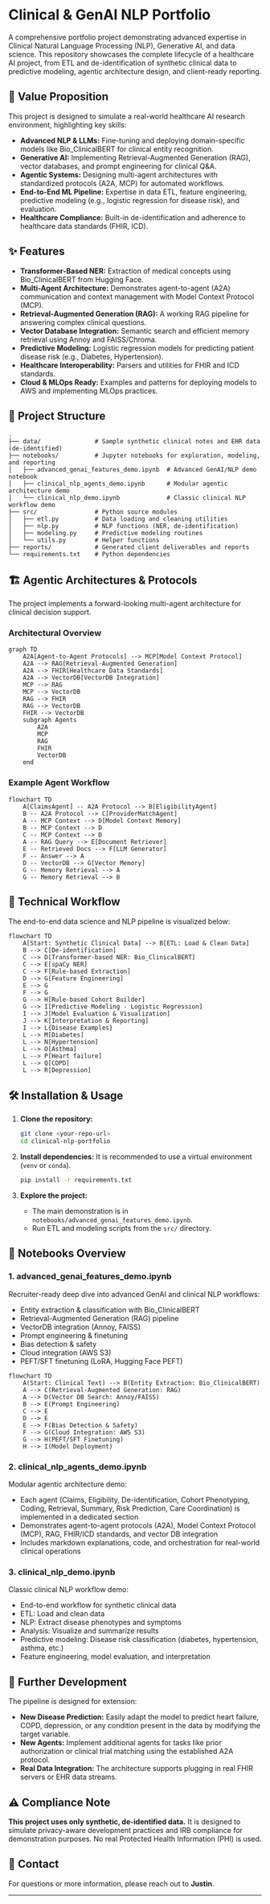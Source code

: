 # Clinical & GenAI NLP Portfolio

A comprehensive portfolio project demonstrating advanced expertise in Clinical Natural Language Processing (NLP), Generative AI, and data science. This repository showcases the complete lifecycle of a healthcare AI project, from ETL and de-identification of synthetic clinical data to predictive modeling, agentic architecture design, and client-ready reporting.

## 🚀 Value Proposition

This project is designed to simulate a real-world healthcare AI research environment, highlighting key skills:
*   **Advanced NLP & LLMs:** Fine-tuning and deploying domain-specific models like Bio_ClinicalBERT for clinical entity recognition.
*   **Generative AI:** Implementing Retrieval-Augmented Generation (RAG), vector databases, and prompt engineering for clinical Q&A.
*   **Agentic Systems:** Designing multi-agent architectures with standardized protocols (A2A, MCP) for automated workflows.
*   **End-to-End ML Pipeline:** Expertise in data ETL, feature engineering, predictive modeling (e.g., logistic regression for disease risk), and evaluation.
*   **Healthcare Compliance:** Built-in de-identification and adherence to healthcare data standards (FHIR, ICD).

## ✨ Features

*   **Transformer-Based NER:** Extraction of medical concepts using Bio_ClinicalBERT from Hugging Face.
*   **Multi-Agent Architecture:** Demonstrates agent-to-agent (A2A) communication and context management with Model Context Protocol (MCP).
*   **Retrieval-Augmented Generation (RAG):** A working RAG pipeline for answering complex clinical questions.
*   **Vector Database Integration:** Semantic search and efficient memory retrieval using Annoy and FAISS/Chroma.
*   **Predictive Modeling:** Logistic regression models for predicting patient disease risk (e.g., Diabetes, Hypertension).
*   **Healthcare Interoperability:** Parsers and utilities for FHIR and ICD standards.
*   **Cloud & MLOps Ready:** Examples and patterns for deploying models to AWS and implementing MLOps practices.

## 📁 Project Structure

```
.
├── data/               # Sample synthetic clinical notes and EHR data (de-identified)
├── notebooks/          # Jupyter notebooks for exploration, modeling, and reporting
│   ├── advanced_genai_features_demo.ipynb  # Advanced GenAI/NLP demo notebook
│   ├── clinical_nlp_agents_demo.ipynb      # Modular agentic architecture demo
│   └── clinical_nlp_demo.ipynb             # Classic clinical NLP workflow demo
├── src/                # Python source modules
│   ├── etl.py          # Data loading and cleaning utilities
│   ├── nlp.py          # NLP functions (NER, de-identification)
│   ├── modeling.py     # Predictive modeling routines
│   └── utils.py        # Helper functions
├── reports/            # Generated client deliverables and reports
└── requirements.txt    # Python dependencies
```

## 🏗️ Agentic Architectures & Protocols

The project implements a forward-looking multi-agent architecture for clinical decision support.

### Architectural Overview
```mermaid
graph TD
    A2A[Agent-to-Agent Protocols] --> MCP[Model Context Protocol]
    A2A --> RAG[Retrieval-Augmented Generation]
    A2A --> FHIR[Healthcare Data Standards]
    A2A --> VectorDB[VectorDB Integration]
    MCP --> RAG
    MCP --> VectorDB
    RAG --> FHIR
    RAG --> VectorDB
    FHIR --> VectorDB
    subgraph Agents
        A2A
        MCP
        RAG
        FHIR
        VectorDB
    end
```

### Example Agent Workflow
```mermaid
flowchart TD
    A[ClaimsAgent] -- A2A Protocol --> B[EligibilityAgent]
    B -- A2A Protocol --> C[ProviderMatchAgent]
    A -- MCP Context --> D[Model Context Memory]
    B -- MCP Context --> D
    C -- MCP Context --> D
    A -- RAG Query --> E[Document Retriever]
    E -- Retrieved Docs --> F[LLM Generator]
    F -- Answer --> A
    D -- VectorDB --> G[Vector Memory]
    G -- Memory Retrieval --> A
    G -- Memory Retrieval --> B
```

## 🔬 Technical Workflow

The end-to-end data science and NLP pipeline is visualized below:

```mermaid
flowchart TD
    A[Start: Synthetic Clinical Data] --> B[ETL: Load & Clean Data]
    B --> C[De-identification]
    C --> D[Transformer-based NER: Bio_ClinicalBERT]
    C --> E[spaCy NER]
    C --> F[Rule-based Extraction]
    D --> G[Feature Engineering]
    E --> G
    F --> G
    G --> H[Rule-based Cohort Builder]
    G --> I[Predictive Modeling - Logistic Regression]
    I --> J[Model Evaluation & Visualization]
    J --> K[Interpretation & Reporting]
    I --> L{Disease Examples}
    L --> M[Diabetes]
    L --> N[Hypertension]
    L --> O[Asthma]
    L --> P[Heart failure]
    L --> Q[COPD]
    L --> R[Depression]
```

## 🛠️ Installation & Usage

1.  **Clone the repository:**
    ```bash
    git clone <your-repo-url>
    cd clinical-nlp-portfolio
    ```

2.  **Install dependencies:**
    It is recommended to use a virtual environment (`venv` or `conda`).
    ```bash
    pip install -r requirements.txt
    ```

3.  **Explore the project:**
    *   The main demonstration is in `notebooks/advanced_genai_features_demo.ipynb`.
    *   Run ETL and modeling scripts from the `src/` directory.


## 📓 Notebooks Overview

### 1. advanced_genai_features_demo.ipynb
Recruiter-ready deep dive into advanced GenAI and clinical NLP workflows:
* Entity extraction & classification with Bio_ClinicalBERT
* Retrieval-Augmented Generation (RAG) pipeline
* VectorDB integration (Annoy, FAISS)
* Prompt engineering & finetuning
* Bias detection & safety
* Cloud integration (AWS S3)
* PEFT/SFT finetuning (LoRA, Hugging Face PEFT)

```mermaid
flowchart TD
    A(Start: Clinical Text) --> B(Entity Extraction: Bio_ClinicalBERT)
    A --> C(Retrieval-Augmented Generation: RAG)
    A --> D(Vector DB Search: Annoy/FAISS)
    B --> E(Prompt Engineering)
    C --> E
    D --> E
    E --> F(Bias Detection & Safety)
    F --> G(Cloud Integration: AWS S3)
    G --> H(PEFT/SFT Finetuning)
    H --> I(Model Deployment)
```

### 2. clinical_nlp_agents_demo.ipynb
Modular agentic architecture demo:
* Each agent (Claims, Eligibility, De-identification, Cohort Phenotyping, Coding, Retrieval, Summary, Risk Prediction, Care Coordination) is implemented in a dedicated section
* Demonstrates agent-to-agent protocols (A2A), Model Context Protocol (MCP), RAG, FHIR/ICD standards, and vector DB integration
* Includes markdown explanations, code, and orchestration for real-world clinical operations

### 3. clinical_nlp_demo.ipynb
Classic clinical NLP workflow demo:
* End-to-end workflow for synthetic clinical data
* ETL: Load and clean data
* NLP: Extract disease phenotypes and symptoms
* Analysis: Visualize and summarize results
* Predictive modeling: Disease risk classification (diabetes, hypertension, asthma, etc.)
* Feature engineering, model evaluation, and interpretation

## 🔮 Further Development

The pipeline is designed for extension:
*   **New Disease Prediction:** Easily adapt the model to predict heart failure, COPD, depression, or any condition present in the data by modifying the target variable.
*   **New Agents:** Implement additional agents for tasks like prior authorization or clinical trial matching using the established A2A protocol.
*   **Real Data Integration:** The architecture supports plugging in real FHIR servers or EHR data streams.

## ⚠️ Compliance Note

**This project uses only synthetic, de-identified data.** It is designed to simulate privacy-aware development practices and IRB compliance for demonstration purposes. No real Protected Health Information (PHI) is used.

## 📧 Contact

For questions or more information, please reach out to **Justin**.

---